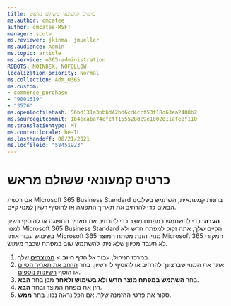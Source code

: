```yaml
---
title: כרטיס קמעונאי ששולם מראש
ms.author: cmcatee
author: cmcatee-MSFT
manager: scotv
ms.reviewer: jkinma, jmueller
ms.audience: Admin
ms.topic: article
ms.service: o365-administration
ROBOTS: NOINDEX, NOFOLLOW
localization_priority: Normal
ms.collection: Adm_O365
ms.custom:
- commerce_purchase
- "9001519"
- "3576"
ms.openlocfilehash: 56bd131a3bbbd42bd6cd4ccf53f18d63ea2408b2
ms.sourcegitcommit: 1b4ecaba74cfcff155528dc9e1002011afe0f110
ms.translationtype: MT
ms.contentlocale: he-IL
ms.lasthandoff: 08/21/2021
ms.locfileid: "58451923"
---
```

# <a name="retail-prepaid-card"></a>כרטיס קמעונאי ששולם מראש

אם רכשת Microsoft 365 Business Standard בחנות קמעונאית, השתמש בשלבים הבאים כדי להרחיב את תאריך התפוגה או להוסיף רשיון למנוי קיים.

**הערה:** כדי להשתמש במפתח מוצר כדי להרחיב את תאריך התפוגה או להוסיף רשיון למנוי Microsoft 365 Business Standard הקיים שלך, אתה זקוק למפתח חדש ולא בשימוש עבור אותו Microsoft 365 מנוי. הזנת מפתח המוצר Microsoft 365 המקורי לא תעבד מכיוון שלא ניתן להשתמש שוב במפתח שכבר מימוש.

1. במרכז הניהול, עבור אל הדף **חיוב**  >  **[המוצרים](https://go.microsoft.com/fwlink/p/?linkid=842054)** שלך.
2. אתר את המנוי שברצונך להרחיב או להוסיף לו רשיון. בחר [הרחב את תאריך הסיום](https://go.microsoft.com/fwlink/p/?linkid=842054) או הוסף [רשיונות נוספים](https://go.microsoft.com/fwlink/p/?linkid=842054).
3. בחר **השתמש במפתח מוצר חדש ולא בשימוש ולאחר** מכן בחר **הבא**.
4. הזן את מפתח המוצר ובחר **הבא**.
5. סקור את פרטי ההזמנה שלך. אם הכל נראה נכון, בחר **ממש**.